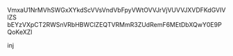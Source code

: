 VmxaU1NrMVhSWGxXYkdScVVsVndVbFpyVWtOVVJrVjVUVVJXVDFKdGVIVlZS
bEYzVXpCT2RWSnVRbHBWClZEQTVRMmR3ZUdRemF6MEtDbXQwY0E9PQoKeXZl

inj